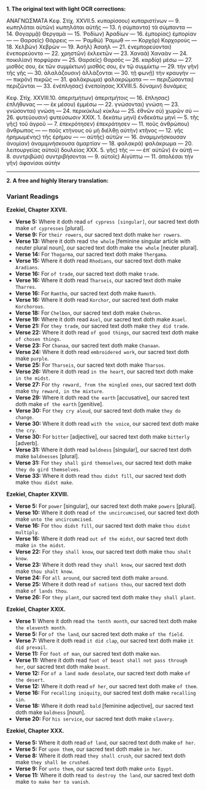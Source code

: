 **1. The original text with light OCR corrections:**

ΑΝΑΓΝΩΣΜΑΤΑ
Κεφ. Στίχ.
XXVII.5. κυπαρίσσου) κυπαριστίνων
— 9. κωπηλάται αὐτῶν) κωπηλάται αὐτῆς
— 13. ἡ σύμπαντα) τὰ σύμπαντα
— 14. Θογαρμᾷ) Θεργαμὰ
— 15. Ῥοδίων) Ἀραδίων
— 16. ἐμπορίας) ἐμπορίαν
— — Θαρσεῖς) Θάρρεις
— — Ῥαμθὼ) Ῥαμωθ
— — Κορχὸρ) Κορχοροὺς
— 18. Χελβὼν) Χεβρὼν
— 19. Ἀσὴλ) Ἀσαὴλ
— 21. ἐνεμπορεύονται) ἐνεπορεύοντο
— 22. χρηστῶν) ἐκλεκτῶν
— 23. Χαναὰ) Χαναὰν
— 24. ποικιλίαν) πορφύραν
— 25. Θαρσεῖς) Θαρσὸς
— 26. καρδίᾳ) μέσω
— 27. μισθός σου, ἐκ τῶν συμμίκτων) μισθός σου, ἐν τῷ συμμίκτῳ
— 29. τὴν γῆν) τῆς γῆς
— 30. ἀλαλάζουσιν) ἀλλάζονται
— 30. τῇ φωνῇ) τὴν κραυγὴν
— — πικρόν) πικρῶς
— 31. φαλάκρωμα) φαλακρώματα
— — περιζώσονται) περιζῶνται
— 33. ἐνέπλησας) ἐνεποίησας
XXVIII.5. δύναμιν) δυνάμεις

Κεφ. Στίχ.
XXVIII.10. ἀπεριτμήτων) ἀπεριτμήτοις
— 16. ἔπλησας) ἐπλήθυνας
— — ἐκ μέσου) ἐμμέσω
— 22. γνώσονται) γνώση
— 23. γνώσονται) γνώση
— 24. περικύκλω) κύκλω
— 25. ἐθνῶν σὺ) χωρῶν σὺ
— 26. φυτεύουσιν) φυτεύσωσιν
XXIX. 1. δεκάτω μηνὶ) ἐνδεκάτω μηνὶ
— 5. τῆς γῆς) τοῦ ἀγροῦ
— 7. ἐπεκρότησεν) ἐπεκράτησεν
— 11. ποῦς ἀνθρώπου) ἄνθρωπος
— — ποῦς κτήνους οὐ μὴ διέλθῃ αὐτὴν) κτῆνος
— 12. γῆς ἡρημωμένης) τῆς ἐρήμου
— — αὐτῆς) αὐτῶν
— 16. ἀναμιμνήσκουσαν ἀνομίαν) ἀναμιμνήσκουσα ἁμαρτίαν
— 18. φαλακρὰ) φαλάκρωμα
— 20. λειτουργείας αὐτοῦ) δουλείας
XXX. 5. γῆς) τῆς
— — ἐπ᾿ αὐτῶν) ἐν αὐτῇ
— 8. συντριβώσι) συντριβήσονται
— 9. αὐτοῖς) Αἰγύπτω
— 11. ἀπολέσαι τὴν γῆν) ἀφανίσαι αὐτὴν

---

**2. A free and highly literary translation:**

### **Variant Readings**

**Ezekiel, Chapter XXVII.**
*   **Verse 5:** Where it doth read `of cypress [singular]`, our sacred text doth make `of cypresses` [plural].
*   **Verse 9:** For `their rowers`, our sacred text doth make `her rowers`.
*   **Verse 13:** Where it doth read `the whole` [feminine singular article with neuter plural noun], our sacred text doth make `the whole` [neuter plural].
*   **Verse 14:** For `Thogarma`, our sacred text doth make `Thergama`.
*   **Verse 15:** Where it doth read `Rhodians`, our sacred text doth make `Aradians`.
*   **Verse 16:** For `of trade`, our sacred text doth make `trade`.
*   **Verse 16:** Where it doth read `Tharseis`, our sacred text doth make `Tharres`.
*   **Verse 16:** For `Ramtho`, our sacred text doth make `Ramoth`.
*   **Verse 16:** Where it doth read `Korchor`, our sacred text doth make `Korchorous`.
*   **Verse 18:** For `Chelbon`, our sacred text doth make `Chebron`.
*   **Verse 19:** Where it doth read `Asel`, our sacred text doth make `Asael`.
*   **Verse 21:** For `they trade`, our sacred text doth make `they did trade`.
*   **Verse 22:** Where it doth read `of good things`, our sacred text doth make `of chosen things`.
*   **Verse 23:** For `Chanaa`, our sacred text doth make `Chanaan`.
*   **Verse 24:** Where it doth read `embroidered work`, our sacred text doth make `purple`.
*   **Verse 25:** For `Tharseis`, our sacred text doth make `Tharsos`.
*   **Verse 26:** Where it doth read `in the heart`, our sacred text doth make `in the midst`.
*   **Verse 27:** For `thy reward, from the mingled ones`, our sacred text doth make `thy reward, in the mixture`.
*   **Verse 29:** Where it doth read `the earth` [accusative], our sacred text doth make `of the earth` [genitive].
*   **Verse 30:** For `they cry aloud`, our sacred text doth make `they do change`.
*   **Verse 30:** Where it doth read `with the voice`, our sacred text doth make `the cry`.
*   **Verse 30:** For `bitter` [adjective], our sacred text doth make `bitterly` [adverb].
*   **Verse 31:** Where it doth read `baldness` [singular], our sacred text doth make `baldnesses` [plural].
*   **Verse 31:** For `they shall gird themselves`, our sacred text doth make `they do gird themselves`.
*   **Verse 33:** Where it doth read `thou didst fill`, our sacred text doth make `thou didst make`.

**Ezekiel, Chapter XXVIII.**
*   **Verse 5:** For `power` [singular], our sacred text doth make `powers` [plural].
*   **Verse 10:** Where it doth read `of the uncircumcised`, our sacred text doth make `unto the uncircumcised`.
*   **Verse 16:** For `thou didst fill`, our sacred text doth make `thou didst multiply`.
*   **Verse 16:** Where it doth read `out of the midst`, our sacred text doth make `in the midst`.
*   **Verse 22:** For `they shall know`, our sacred text doth make `thou shalt know`.
*   **Verse 23:** Where it doth read `they shall know`, our sacred text doth make `thou shalt know`.
*   **Verse 24:** For `all around`, our sacred text doth make `around`.
*   **Verse 25:** Where it doth read `of nations thou`, our sacred text doth make `of lands thou`.
*   **Verse 26:** For `they plant`, our sacred text doth make `they shall plant`.

**Ezekiel, Chapter XXIX.**
*   **Verse 1:** Where it doth read `the tenth month`, our sacred text doth make `the eleventh month`.
*   **Verse 5:** For `of the land`, our sacred text doth make `of the field`.
*   **Verse 7:** Where it doth read `it did clap`, our sacred text doth make `it did prevail`.
*   **Verse 11:** For `foot of man`, our sacred text doth make `man`.
*   **Verse 11:** Where it doth read `foot of beast shall not pass through her`, our sacred text doth make `beast`.
*   **Verse 12:** For `of a land made desolate`, our sacred text doth make `of the desert`.
*   **Verse 12:** Where it doth read `of her`, our sacred text doth make `of them`.
*   **Verse 16:** For `recalling iniquity`, our sacred text doth make `recalling sin`.
*   **Verse 18:** Where it doth read `bald` [feminine adjective], our sacred text doth make `baldness` [noun].
*   **Verse 20:** For `his service`, our sacred text doth make `slavery`.

**Ezekiel, Chapter XXX.**
*   **Verse 5:** Where it doth read `of land`, our sacred text doth make `of her`.
*   **Verse 5:** For `upon them`, our sacred text doth make `in her`.
*   **Verse 8:** Where it doth read `they shall crush`, our sacred text doth make `they shall be crushed`.
*   **Verse 9:** For `unto them`, our sacred text doth make `unto Egypt`.
*   **Verse 11:** Where it doth read `to destroy the land`, our sacred text doth make `to make her to vanish`.